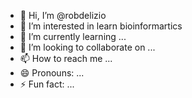 - 👋 Hi, I’m @robdelizio
- 👀 I’m interested in learn bioinformartics
- 🌱 I’m currently learning ...
- 💞️ I’m looking to collaborate on ...
- 📫 How to reach me ...
- 😄 Pronouns: ...
- ⚡ Fun fact: ...

<!---
robdelizio/robdelizio is a ✨ special ✨ repository because its `README.md` (this file) appears on your GitHub profile.
You can click the Preview link to take a look at your changes.
--->
